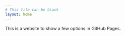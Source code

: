 ```yaml
---
# This file can be blank
layout: home
---
```

This is a website to show a few options in GitHub Pages. 
